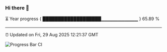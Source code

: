 ### Hi there 👋

⏳ Year progress { ███████████████████▁▁▁▁▁▁▁▁▁▁▁ } 65.89 %

---

⏰ Updated on Fri, 29 Aug 2025 12:21:37 GMT

![Progress Bar CI](https://github.com/Shyam-Makwana/GitHub-Actions-Demo/workflows/Progress%20Bar%20CI/badge.svg)
